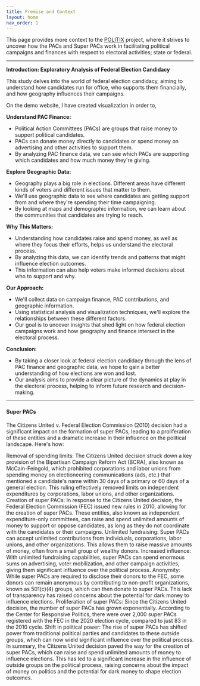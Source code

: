 ```yaml
---
title: Premise and Context
layout: home
nav_order: 1
---
```


This page provides more context to the [POLITIX](https://github.com/shiyis/politix) project, where it strives to uncover how the PACs and Super PACs work in facilitating political campaigns and finances with respect to electoral activities; state or federal.

---

**Introduction: Exploratory Analysis of Federal Election Candidacy**

This study delves into the world of federal election candidacy, aiming to understand how candidates run for office, who supports them financially, and how geography influences their campaigns.

On the demo website, I have created visualization in order to,

**Understand PAC Finance:**

- Political Action Committees (PACs) are groups that raise money to support political candidates.
- PACs can donate money directly to candidates or spend money on advertising and other activities to support them.
- By analyzing PAC finance data, we can see which PACs are supporting which candidates and how much money they're giving.

**Explore Geographic Data:**

- Geography plays a big role in elections. Different areas have different kinds of voters and different issues that matter to them.
- We'll use geographic data to see where candidates are getting support from and where they're spending their time campaigning.
- By looking at maps and demographic information, we can learn about the communities that candidates are trying to reach.

**Why This Matters:**

- Understanding how candidates raise and spend money, as well as where they focus their efforts, helps us understand the electoral process.
- By analyzing this data, we can identify trends and patterns that might influence election outcomes.
- This information can also help voters make informed decisions about who to support and why.

**Our Approach:**

- We'll collect data on campaign finance, PAC contributions, and geographic information.
- Using statistical analysis and visualization techniques, we'll explore the relationships between these different factors.
- Our goal is to uncover insights that shed light on how federal election campaigns work and how geography and finance intersect in the electoral process.

**Conclusion:**

- By taking a closer look at federal election candidacy through the lens of PAC finance and geographic data, we hope to gain a better understanding of how elections are won and lost.
- Our analysis aims to provide a clear picture of the dynamics at play in the electoral process, helping to inform future research and decision-making.

---
<!--
[Just the Docs]: https://just-the-docs.github.io/just-the-docs/
[GitHub Pages]: https://docs.github.com/en/pages
[README]: https://github.com/just-the-docs/just-the-docs-template/blob/main/README.md
[Jekyll]: https://jekyllrb.com
[GitHub Pages / Actions workflow]: https://github.blog/changelog/2022-07-27-github-pages-custom-github-actions-workflows-beta/
[use this template]: https://github.com/just-the-docs/just-the-docs-template/generate
[^1]: [It can take up to 10 minutes for changes to your site to publish after you push the changes to GitHub](https://docs.github.com/en/pages/setting-up-a-github-pages-site-with-jekyll/creating-a-github-pages-site-with-jekyll#creating-your-site). -->


#### Super PACs

The Citizens United v. Federal Election Commission (2010) decision had a significant impact on the formation of super PACs, leading to a proliferation of these entities and a dramatic increase in their influence on the political landscape. Here's how:

Removal of spending limits: The Citizens United decision struck down a key provision of the Bipartisan Campaign Reform Act (BCRA), also known as McCain-Feingold, which prohibited corporations and labor unions from spending money on electioneering communications (ads, etc.) that mentioned a candidate's name within 30 days of a primary or 60 days of a general election. This ruling effectively removed limits on independent expenditures by corporations, labor unions, and other organizations.
Creation of super PACs: In response to the Citizens United decision, the Federal Election Commission (FEC) issued new rules in 2010, allowing for the creation of super PACs. These entities, also known as independent expenditure-only committees, can raise and spend unlimited amounts of money to support or oppose candidates, as long as they do not coordinate with the candidates or their campaigns.
Unlimited fundraising: Super PACs can accept unlimited contributions from individuals, corporations, labor unions, and other organizations. This allows them to raise massive amounts of money, often from a small group of wealthy donors.
Increased influence: With unlimited fundraising capabilities, super PACs can spend enormous sums on advertising, voter mobilization, and other campaign activities, giving them significant influence over the political process.
Anonymity: While super PACs are required to disclose their donors to the FEC, some donors can remain anonymous by contributing to non-profit organizations, known as 501(c)(4) groups, which can then donate to super PACs. This lack of transparency has raised concerns about the potential for dark money to influence elections.
Proliferation of super PACs: Since the Citizens United decision, the number of super PACs has grown exponentially. According to the Center for Responsive Politics, there were over 2,000 super PACs registered with the FEC in the 2020 election cycle, compared to just 83 in the 2010 cycle.
Shift in political power: The rise of super PACs has shifted power from traditional political parties and candidates to these outside groups, which can now wield significant influence over the political process.
In summary, the Citizens United decision paved the way for the creation of super PACs, which can raise and spend unlimited amounts of money to influence elections. This has led to a significant increase in the influence of outside groups on the political process, raising concerns about the impact of money on politics and the potential for dark money to shape election outcomes.
